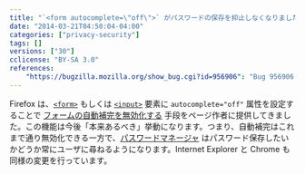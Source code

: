 ```yaml
---
title: "`<form autocomplete=\"off\">` がパスワードの保存を抑止しなくなりました"
date: "2014-03-21T04:50:04-04:00"
categories: ["privacy-security"]
tags: []
versions: ["30"]
cclicense: "BY-SA 3.0"
references:
    "https://bugzilla.mozilla.org/show_bug.cgi?id=956906": "Bug 956906 – ignore autocomplete=\"off\" when offering to save passwords via the password manager"
---
```

Firefox は、[`<form>`](https://developer.mozilla.org/ja/docs/Web/HTML/Element/form) もしくは [`<input>`](https://developer.mozilla.org/ja/docs/Web/HTML/Element/input) 要素に `autocomplete="off"` 属性を設定することで [フォームの自動補完を無効化する](https://developer.mozilla.org/ja/docs/Web/Security/Securing_your_site/Turning_off_form_autocompletion) 手段をページ作者に提供してきました。この機能は今後「本来あるべき」挙動になります。つまり、自動補完はこれまで通り無効化できる一方で、[パスワードマネージャ](https://support.mozilla.org/ja/kb/password-manager-remember-delete-change-passwords) はパスワード保存したいかどうか常にユーザに尋ねるようになります。Internet Explorer と Chrome も同様の変更を行っています。
